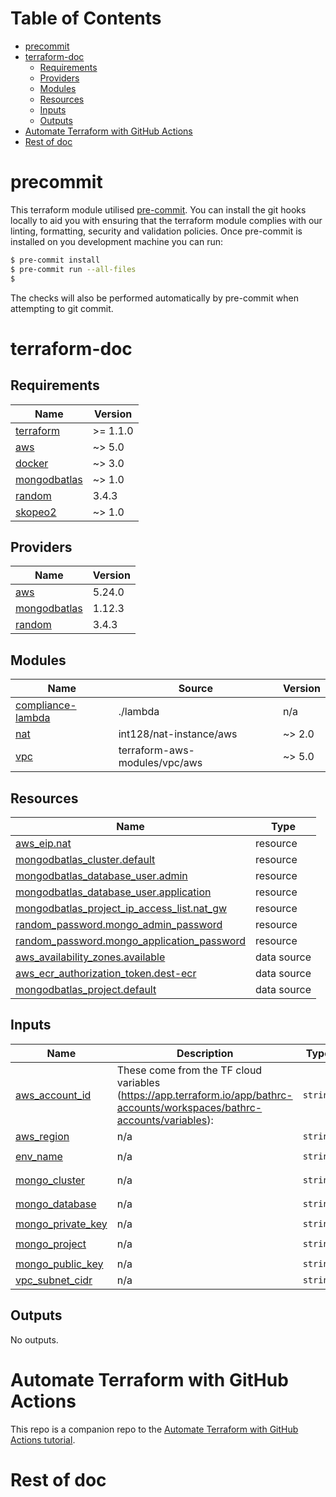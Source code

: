 # Table of Contents

<!-- Line above is skipped in pre-commit md-toc -->
<!--TOC-->

- [precommit](#precommit)
- [terraform-doc](#terraform-doc)
  - [Requirements](#requirements)
  - [Providers](#providers)
  - [Modules](#modules)
  - [Resources](#resources)
  - [Inputs](#inputs)
  - [Outputs](#outputs)
- [Automate Terraform with GitHub Actions](#automate-terraform-with-github-actions)
- [Rest of doc](#rest-of-doc)

<!--TOC-->

# precommit

This terraform module utilised [pre-commit](https://pre-commit.com/). You can install the git hooks locally to aid you with ensuring that the terraform module complies with our linting, formatting, security and validation policies. Once pre-commit is installed on you development machine you can run:

``` bash
$ pre-commit install
$ pre-commit run --all-files
$
```

The checks will also be performed automatically by pre-commit when attempting to git commit.

# terraform-doc

<!-- BEGINNING OF PRE-COMMIT-TERRAFORM DOCS HOOK -->
## Requirements

| Name | Version |
|------|---------|
| <a name="requirement_terraform"></a> [terraform](#requirement\_terraform) | >= 1.1.0 |
| <a name="requirement_aws"></a> [aws](#requirement\_aws) | ~> 5.0 |
| <a name="requirement_docker"></a> [docker](#requirement\_docker) | ~> 3.0 |
| <a name="requirement_mongodbatlas"></a> [mongodbatlas](#requirement\_mongodbatlas) | ~> 1.0 |
| <a name="requirement_random"></a> [random](#requirement\_random) | 3.4.3 |
| <a name="requirement_skopeo2"></a> [skopeo2](#requirement\_skopeo2) | ~> 1.0 |

## Providers

| Name | Version |
|------|---------|
| <a name="provider_aws"></a> [aws](#provider\_aws) | 5.24.0 |
| <a name="provider_mongodbatlas"></a> [mongodbatlas](#provider\_mongodbatlas) | 1.12.3 |
| <a name="provider_random"></a> [random](#provider\_random) | 3.4.3 |

## Modules

| Name | Source | Version |
|------|--------|---------|
| <a name="module_compliance-lambda"></a> [compliance-lambda](#module\_compliance-lambda) | ./lambda | n/a |
| <a name="module_nat"></a> [nat](#module\_nat) | int128/nat-instance/aws | ~> 2.0 |
| <a name="module_vpc"></a> [vpc](#module\_vpc) | terraform-aws-modules/vpc/aws | ~> 5.0 |

## Resources

| Name | Type |
|------|------|
| [aws_eip.nat](https://registry.terraform.io/providers/hashicorp/aws/latest/docs/resources/eip) | resource |
| [mongodbatlas_cluster.default](https://registry.terraform.io/providers/mongodb/mongodbatlas/latest/docs/resources/cluster) | resource |
| [mongodbatlas_database_user.admin](https://registry.terraform.io/providers/mongodb/mongodbatlas/latest/docs/resources/database_user) | resource |
| [mongodbatlas_database_user.application](https://registry.terraform.io/providers/mongodb/mongodbatlas/latest/docs/resources/database_user) | resource |
| [mongodbatlas_project_ip_access_list.nat_gw](https://registry.terraform.io/providers/mongodb/mongodbatlas/latest/docs/resources/project_ip_access_list) | resource |
| [random_password.mongo_admin_password](https://registry.terraform.io/providers/hashicorp/random/3.4.3/docs/resources/password) | resource |
| [random_password.mongo_application_password](https://registry.terraform.io/providers/hashicorp/random/3.4.3/docs/resources/password) | resource |
| [aws_availability_zones.available](https://registry.terraform.io/providers/hashicorp/aws/latest/docs/data-sources/availability_zones) | data source |
| [aws_ecr_authorization_token.dest-ecr](https://registry.terraform.io/providers/hashicorp/aws/latest/docs/data-sources/ecr_authorization_token) | data source |
| [mongodbatlas_project.default](https://registry.terraform.io/providers/mongodb/mongodbatlas/latest/docs/data-sources/project) | data source |

## Inputs

| Name | Description | Type | Default | Required |
|------|-------------|------|---------|:--------:|
| <a name="input_aws_account_id"></a> [aws\_account\_id](#input\_aws\_account\_id) | These come from the TF cloud variables (https://app.terraform.io/app/bathrc-accounts/workspaces/bathrc-accounts/variables): | `string` | n/a | yes |
| <a name="input_aws_region"></a> [aws\_region](#input\_aws\_region) | n/a | `string` | `"eu-west-3"` | no |
| <a name="input_env_name"></a> [env\_name](#input\_env\_name) | n/a | `string` | `"bathrc-accounts"` | no |
| <a name="input_mongo_cluster"></a> [mongo\_cluster](#input\_mongo\_cluster) | n/a | `string` | `"bathrc-accounts"` | no |
| <a name="input_mongo_database"></a> [mongo\_database](#input\_mongo\_database) | n/a | `string` | `"bathrc-accounts"` | no |
| <a name="input_mongo_private_key"></a> [mongo\_private\_key](#input\_mongo\_private\_key) | n/a | `string` | n/a | yes |
| <a name="input_mongo_project"></a> [mongo\_project](#input\_mongo\_project) | n/a | `string` | `"bathrc-accounts"` | no |
| <a name="input_mongo_public_key"></a> [mongo\_public\_key](#input\_mongo\_public\_key) | n/a | `string` | n/a | yes |
| <a name="input_vpc_subnet_cidr"></a> [vpc\_subnet\_cidr](#input\_vpc\_subnet\_cidr) | n/a | `string` | `"10.106.80.0/21"` | no |

## Outputs

No outputs.
<!-- END OF PRE-COMMIT-TERRAFORM DOCS HOOK -->

# Automate Terraform with GitHub Actions

This repo is a companion repo to the [Automate Terraform with GitHub Actions tutorial](https://developer.hashicorp.com/terraform/tutorials/automation/github-actions).

# Rest of doc
